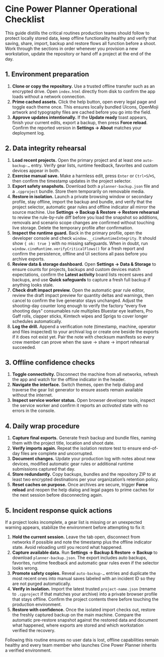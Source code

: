 # Cine Power Planner Operational Checklist

This guide distills the critical routines production teams should follow to
protect locally stored data, keep offline functionality healthy and verify that
saving, share, import, backup and restore flows all function before a shoot.
Work through the sections in order whenever you provision a new workstation,
update the repository or hand off a project at the end of the day.

## 1. Environment preparation

1. **Clone or copy the repository.** Use a trusted offline transfer such as an
   encrypted drive. Open `index.html` directly from disk to confirm the app
   loads without a network connection.
2. **Prime cached assets.** Click the help button, open every legal page and
   toggle each theme once. This ensures locally bundled Uicons, OpenMoji artwork
   and typography files are cached before you go into the field.
3. **Approve updates intentionally.** If the **Update ready** toast appears,
   finish your current edits, export a backup, then press **Force reload**.
   Confirm the reported version in **Settings → About** matches your deployment
   log.

## 2. Data integrity rehearsal

1. **Load recent projects.** Open the primary project and at least one
   `auto-backup-…` entry. Verify gear lists, runtime feedback, favorites and
   custom devices appear in both.
2. **Exercise manual save.** Make a harmless edit, press `Enter` or
   `Ctrl+S`/`⌘S`, then confirm the timestamp updates in the project selector.
3. **Export safety snapshots.** Download both a `planner-backup.json` file and a
   `.cpproject` bundle. Store them temporarily on removable media.
4. **Restore in isolation.** Launch a private browsing window or secondary
   profile, stay offline, import the backup and bundle, and verify that the
   project selector, automatic gear rules and offline indicator all mirror the
   source machine. Use **Settings → Backup & Restore → Restore rehearsal** to
   review the rule-by-rule diff before you load the snapshot so additions,
   removals and scenario scope changes are confirmed without touching live
   storage. Delete the temporary profile after confirmation.
5. **Inspect the runtime guard.** Back in the primary profile, open the
   developer console and check `window.__cineRuntimeIntegrity`. It should show
   `{ ok: true }` with no missing safeguards. When in doubt, run
   `window.cineRuntime.verifyCriticalFlows()` for a fresh report and confirm the
   persistence, offline and UI sections all pass before you archive exports.
6. **Review data & storage dashboard.** Open **Settings → Data & Storage** to
   ensure counts for projects, backups and custom devices match expectations,
   confirm the **Latest activity** board lists recent saves and backups, and use
   **Quick safeguards** to capture a fresh full backup if anything looks stale.
7. **Check draft impact preview.** Open the automatic gear rule editor, review
   the draft impact preview for quantity deltas and warnings, then cancel to
   confirm the live generator stays unchanged. Adjust the shooting-day counter
   long enough to verify the factory “every five shooting days” consumables rule
   multiplies Bluestar eye leathers, Pro Gaff rolls, clapper sticks, Kimtech
   wipes and Sprigs to cover longer schedules automatically.
8. **Log the drill.** Append a verification note (timestamp, machine, operator
   and files inspected) to your archival log or create one beside the exports
   if it does not exist yet. Pair the note with checksum manifests so every
   crew member can prove when the save → share → import rehearsal succeeded.

## 3. Offline confidence checks

1. **Toggle connectivity.** Disconnect the machine from all networks, refresh
   the app and watch for the offline indicator in the header.
2. **Navigate the interface.** Switch themes, open the help dialog and traverse
   the gear list generator to ensure assets remain available without the
   internet.
3. **Inspect service worker status.** Open browser developer tools, inspect the
   service worker and confirm it reports an *activated* state with no errors in
   the console.

## 4. Daily wrap procedure

1. **Capture final exports.** Generate fresh backup and bundle files, naming
   them with the project title, location and shoot date.
2. **Verify imports again.** Repeat the isolation restore test to ensure end-of-
   day files are complete and uncorrupted.
3. **Document changes.** Update your production log with notes about new devices,
   modified automatic gear rules or additional runtime submissions captured that
   day.
4. **Store redundantly.** Copy backups, bundles and the repository ZIP to at
   least two encrypted destinations per your organization’s retention policy.
5. **Reset caches on purpose.** Once archives are secure, trigger **Force reload**
   and reopen the help dialog and legal pages to prime caches for the next
   session before disconnecting again.

## 5. Incident response quick actions

If a project looks incomplete, a gear list is missing or an unexpected warning
appears, stabilize the environment before attempting to fix it:

1. **Hold the current session.** Leave the tab open, disconnect from networks if
   possible and note the timestamp plus the offline indicator state. Avoid
   reloading until you record what happened.
2. **Capture available data.** Run **Settings → Backup & Restore → Backup** to
   download `planner-backup.json`. The export includes auto backups, favorites,
   runtime feedback and automatic gear rules even if the selector looks wrong.
3. **Promote safety copies.** Reveal `auto-backup-…` entries and duplicate the
   most recent ones into manual saves labeled with an incident ID so they are not
   purged automatically.
4. **Verify in isolation.** Import the latest trusted `project-name.json`
   (rename to `.cpproject` if that matches your archive) into a private browser
   profile that stays offline. Confirm the project contents there before touching
   the production environment.
5. **Restore with confidence.** Once the isolated import checks out, restore the
   freshly captured backup on the main machine. Compare the automatic pre-restore
   snapshot against the restored data and document what happened, where exports
   are stored and which workstation verified the recovery.

Following this routine ensures no user data is lost, offline capabilities remain
healthy and every team member who launches Cine Power Planner inherits a verified
environment.
